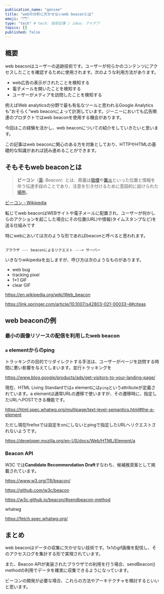 ```yaml
---
publication_name: "geniee"
title: "webの分析に欠かせないweb beaconとは"
emoji: "🗂"
type: "tech" # tech: 技術記事 / idea: アイデア
topics: []
published: false
---
```


## 概要

web beaconはユーザーの追跡技術です。ユーザーが何らかのコンテンツにアクセスしたことを確認するために使用されます。次のような利用方法があります。

- web広告の表示がされたことを検知する
- 電子メールを開いたことを検知する
- ユーザーがメディアを訪問したことを検知する

例えばWeb analyticsの分野で最も有名なツールと思われるGoogle Analyticsも”おそらく”web beaconによって計測しています。ジーニーにおいても広告関連のプロダクトではweb beaconを使用する機会があります。

今回はこの経験を活かし、web beaconについての紹介をしていきたいと思います。

この記事はweb beaconに関心のある方を対象としており、HTTPやHTMLの基礎的な知識があれば読み進めることができます。

## そもそもweb beaconとは

> **ビーコン**（[英](https://ja.wikipedia.org/wiki/%E8%8B%B1%E8%AA%9E): *Beacon*）とは、原義は[狼煙](https://ja.wikipedia.org/wiki/%E7%8B%BC%E7%85%99)や[篝火](https://ja.wikipedia.org/wiki/%E7%84%9A%E3%81%8D%E7%81%AB)といった位置と情報を伴う伝達手段のことであり、注意を引き付けるために意図的に設けられた[場所](https://ja.wikipedia.org/wiki/%E5%BA%A7%E6%A8%99)。
> 

[ビーコン - Wikipedia](https://ja.wikipedia.org/wiki/%E3%83%93%E3%83%BC%E3%82%B3%E3%83%B3)

転じてweb beaconはWEBサイトや電子メールに配置され、ユーザーが何かしらのアクションを起こした場合にその位置(URL)や情報(タイムスタンプなど)を送る仕組みです

特にwebにおいては次のような形であればbeaconと呼べると思われます。

```

ブラウザ --- beaconによるリクエスト ---> サーバー

```

いきなりwikipediaを出しますが、呼び方は次のようなものがあります。

- web bug
- tracking pixel
- 1×1 GIF
- clear GIF

https://en.wikipedia.org/wiki/Web_beacon

https://link.springer.com/article/10.1007/s42803-021-00033-4#citeas

## web beaconの例

### 最小の画像リソースの配信を利用したweb beacon

### `a` elementからのping

トラッキングの目的でリダイレクトする手法は、ユーザーがページを訪問する時間に悪い影響を与えてしまいます。並行トラッキングを

https://www.blog.google/products/ads/get-visitors-to-your-landing-page/

現在、HTML Living Standardでは`a` elementには`ping`というattributeが定義されています。a elementは通常URLの遷移で使いますが、その遷移時に、指定したURLへPOSTできる機能です。

https://html.spec.whatwg.org/multipage/text-level-semantics.html#the-a-element

ただし現在firefoxでは設定をonにしないとpingで指定したURLへリクエストされないようです。

https://developer.mozilla.org/en-US/docs/Web/HTML/Element/a

### Beacon API

W3C では**Candidate Recommendation Draft**すなわち、候補推奨案として掲載されています。

https://www.w3.org/TR/beacon/

https://github.com/w3c/beacon

https://w3c.github.io/beacon/#sendbeacon-method

whatwg

https://fetch.spec.whatwg.org/

## まとめ

web beaconはデータの収集に欠かせない技術です。1x1のgif画像を配信し、そのアクセスログを集計する形で実現されています。

また、Beacon APIが実装されたブラウザでの利用を行う場合、sendBeacon() methodの利用でデータを確実に収集できるようになっています。

ビーコンの開発が必要な場合、これらの方法やアーキテクチャを検討するといいと思います。

